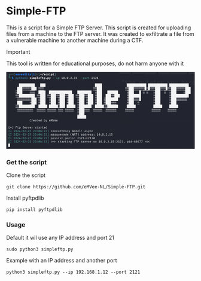 # Simple-FTP
This is a script for a Simple FTP Server. This script is created for uploading files from a machine to the FTP server. It was created to exfiltrate a file from a vulnerable machine to another machine during a CTF.




> [!IMPORTANT]
> This tool is written for educational purposes, do not harm anyone with it


![Simple-FTP](https://github.com/eMVee-NL/Simple-FTP/blob/main/SimpleFTP.png?raw=true?raw=true)

### Get the script
Clone the script
```
git clone https://github.com/eMVee-NL/Simple-FTP.git
```
Install pyftpdlib
```
pip install pyftpdlib
```

### Usage
Default it wil use any IP address and port 21
```
sudo python3 simpleftp.py
```
Example with an IP address and another port
```
python3 simpleftp.py --ip 192.168.1.12 --port 2121
```
